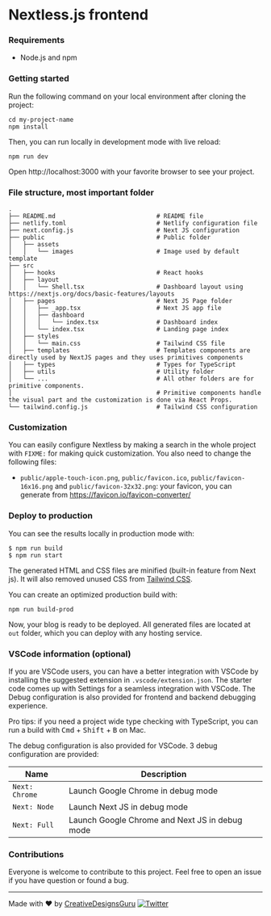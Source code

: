 # Nextless.js frontend

### Requirements

- Node.js and npm

### Getting started

Run the following command on your local environment after cloning the project:

```
cd my-project-name
npm install
```

Then, you can run locally in development mode with live reload:

```
npm run dev
```

Open http://localhost:3000 with your favorite browser to see your project.

### File structure, most important folder

```
.
├── README.md                            # README file
├── netlify.toml                         # Netlify configuration file
├── next.config.js                       # Next JS configuration
├── public                               # Public folder
│   ├── assets
│   │   └── images                       # Image used by default template
├── src
│   ├── hooks                            # React hooks
│   ├── layout
│   │   └── Shell.tsx                    # Dashboard layout using https://nextjs.org/docs/basic-features/layouts
│   ├── pages                            # Next JS Page folder
│   │   ├── _app.tsx                     # Next JS app file
│   │   ├── dashboard
│   │   │   └── index.tsx                # Dashboard index
│   │   └── index.tsx                    # Landing page index
│   ├── styles
│   │   └── main.css                     # Tailwind CSS file
│   ├── templates                        # Templates components are directly used by NextJS pages and they uses primitives components
│   ├── types                            # Types for TypeScript
│   ├── utils                            # Utility folder
│   └── ...                              # All other folders are for primitive components.
│                                        # Primitive components handle the visual part and the customization is done via React Props.
└── tailwind.config.js                   # Tailwind CSS configuration
```

### Customization

You can easily configure Nextless by making a search in the whole project with `FIXME:` for making quick customization. You also need to change the following files:

- `public/apple-touch-icon.png`, `public/favicon.ico`, `public/favicon-16x16.png` and `public/favicon-32x32.png`: your favicon, you can generate from https://favicon.io/favicon-converter/

### Deploy to production

You can see the results locally in production mode with:

```
$ npm run build
$ npm run start
```

The generated HTML and CSS files are minified (built-in feature from Next js). It will also removed unused CSS from [Tailwind CSS](https://tailwindcss.com).

You can create an optimized production build with:

```
npm run build-prod
```

Now, your blog is ready to be deployed. All generated files are located at `out` folder, which you can deploy with any hosting service.

### VSCode information (optional)

If you are VSCode users, you can have a better integration with VSCode by installing the suggested extension in `.vscode/extension.json`. The starter code comes up with Settings for a seamless integration with VSCode. The Debug configuration is also provided for frontend and backend debugging experience.

Pro tips: if you need a project wide type checking with TypeScript, you can run a build with <kbd>Cmd</kbd> + <kbd>Shift</kbd> + <kbd>B</kbd> on Mac.

The debug configuration is also provided for VSCode. 3 debug configuration are provided:

| Name | Description |
| --- | ----------- |
| `Next: Chrome` | Launch Google Chrome in debug mode |
| `Next: Node` | Launch Next JS in debug mode |
| `Next: Full` | Launch Google Chrome and Next JS in debug mode |

### Contributions

Everyone is welcome to contribute to this project. Feel free to open an issue if you have question or found a bug.

---

Made with ♥ by [CreativeDesignsGuru](https://creativedesignsguru.com) [![Twitter](https://img.shields.io/twitter/url/https/twitter.com/cloudposse.svg?style=social&label=Follow%20%40Ixartz)](https://twitter.com/ixartz)
